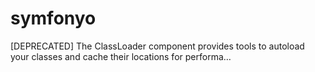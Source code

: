 # symfonyo
[DEPRECATED] The ClassLoader component provides tools to autoload your classes and cache their locations for performa…
